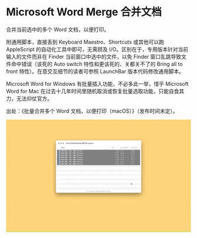 # Microsoft Word Merge 合并文档

合并当前选中的多个 Word 文档，以便打印。

附通用脚本，直接丢到 Keyboard Maestro、Shortcuts 或其他可以跑 AppleScript 的自动化工具中即可，无需顾及 I/O。区别在于，专用版本针对当前输入的文件而非在 Finder 	当前窗口中选中的文件，以免 Finder 窗口乱跳导致文件命中错误（该死的 Auto switch 特性和更该死的、关都关不了的 Bring all to front 特性）。在意交互细节的读者可参照 LaunchBar 版本代码修改通用脚本。

Microsoft Word for Windows 有批量插入功能，不必多此一举，惜乎 Microsoft Word for Mac 在过去十几年时间里随机取消或恢复批量选取功能，只能自食其力，无法仰仗官方。

出处：《批量合并多个 Word 文档，以便打印（macOS）》（发布时间未定）。

![img](img.gif)